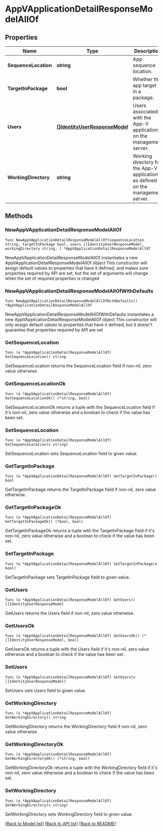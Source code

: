 # AppVApplicationDetailResponseModelAllOf

## Properties

Name | Type | Description | Notes
------------ | ------------- | ------------- | -------------
**SequenceLocation** | **string** | App sequence location. | 
**TargetInPackage** | **bool** | Whether the app target is in a package. | 
**Users** | [**[]IdentityUserResponseModel**](IdentityUserResponseModel.md) | Users associated with the App-V application on the management server. | 
**WorkingDirectory** | **string** | Working directory for the App-V application as defined on the management server. | 

## Methods

### NewAppVApplicationDetailResponseModelAllOf

`func NewAppVApplicationDetailResponseModelAllOf(sequenceLocation string, targetInPackage bool, users []IdentityUserResponseModel, workingDirectory string, ) *AppVApplicationDetailResponseModelAllOf`

NewAppVApplicationDetailResponseModelAllOf instantiates a new AppVApplicationDetailResponseModelAllOf object
This constructor will assign default values to properties that have it defined,
and makes sure properties required by API are set, but the set of arguments
will change when the set of required properties is changed

### NewAppVApplicationDetailResponseModelAllOfWithDefaults

`func NewAppVApplicationDetailResponseModelAllOfWithDefaults() *AppVApplicationDetailResponseModelAllOf`

NewAppVApplicationDetailResponseModelAllOfWithDefaults instantiates a new AppVApplicationDetailResponseModelAllOf object
This constructor will only assign default values to properties that have it defined,
but it doesn't guarantee that properties required by API are set

### GetSequenceLocation

`func (o *AppVApplicationDetailResponseModelAllOf) GetSequenceLocation() string`

GetSequenceLocation returns the SequenceLocation field if non-nil, zero value otherwise.

### GetSequenceLocationOk

`func (o *AppVApplicationDetailResponseModelAllOf) GetSequenceLocationOk() (*string, bool)`

GetSequenceLocationOk returns a tuple with the SequenceLocation field if it's non-nil, zero value otherwise
and a boolean to check if the value has been set.

### SetSequenceLocation

`func (o *AppVApplicationDetailResponseModelAllOf) SetSequenceLocation(v string)`

SetSequenceLocation sets SequenceLocation field to given value.


### GetTargetInPackage

`func (o *AppVApplicationDetailResponseModelAllOf) GetTargetInPackage() bool`

GetTargetInPackage returns the TargetInPackage field if non-nil, zero value otherwise.

### GetTargetInPackageOk

`func (o *AppVApplicationDetailResponseModelAllOf) GetTargetInPackageOk() (*bool, bool)`

GetTargetInPackageOk returns a tuple with the TargetInPackage field if it's non-nil, zero value otherwise
and a boolean to check if the value has been set.

### SetTargetInPackage

`func (o *AppVApplicationDetailResponseModelAllOf) SetTargetInPackage(v bool)`

SetTargetInPackage sets TargetInPackage field to given value.


### GetUsers

`func (o *AppVApplicationDetailResponseModelAllOf) GetUsers() []IdentityUserResponseModel`

GetUsers returns the Users field if non-nil, zero value otherwise.

### GetUsersOk

`func (o *AppVApplicationDetailResponseModelAllOf) GetUsersOk() (*[]IdentityUserResponseModel, bool)`

GetUsersOk returns a tuple with the Users field if it's non-nil, zero value otherwise
and a boolean to check if the value has been set.

### SetUsers

`func (o *AppVApplicationDetailResponseModelAllOf) SetUsers(v []IdentityUserResponseModel)`

SetUsers sets Users field to given value.


### GetWorkingDirectory

`func (o *AppVApplicationDetailResponseModelAllOf) GetWorkingDirectory() string`

GetWorkingDirectory returns the WorkingDirectory field if non-nil, zero value otherwise.

### GetWorkingDirectoryOk

`func (o *AppVApplicationDetailResponseModelAllOf) GetWorkingDirectoryOk() (*string, bool)`

GetWorkingDirectoryOk returns a tuple with the WorkingDirectory field if it's non-nil, zero value otherwise
and a boolean to check if the value has been set.

### SetWorkingDirectory

`func (o *AppVApplicationDetailResponseModelAllOf) SetWorkingDirectory(v string)`

SetWorkingDirectory sets WorkingDirectory field to given value.



[[Back to Model list]](../README.md#documentation-for-models) [[Back to API list]](../README.md#documentation-for-api-endpoints) [[Back to README]](../README.md)


